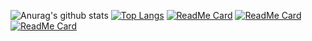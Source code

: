 ![Anurag's github stats](https://github-readme-stats.vercel.app/api?username=HugoTkBCN&show_icons=true&theme=midnight-purple)
[![Top Langs](https://github-readme-stats.vercel.app/api/top-langs/?username=HugoTkBCN&langs_count=10&layout=compact)](https://github.com/anuraghazra/github-readme-stats)
[![ReadMe Card](https://github-readme-stats.vercel.app/api/pin/?username=HugoTkBCN&repo=My_Resume)](https://github.com/HugoTkBCN/My_Resume)
[![ReadMe Card](https://github-readme-stats.vercel.app/api/pin/?username=Hacking-Web3&repo=poster-with-purpose)](https://github.com/Hacking-Web3/poster-with-purpose)
[![ReadMe Card](https://github-readme-stats.vercel.app/api/pin/?username=HugoTkBCN&repo=Bazel_Python_Docker)](https://github.com/HugoTkBCN/Bazel_Python_Docker)
